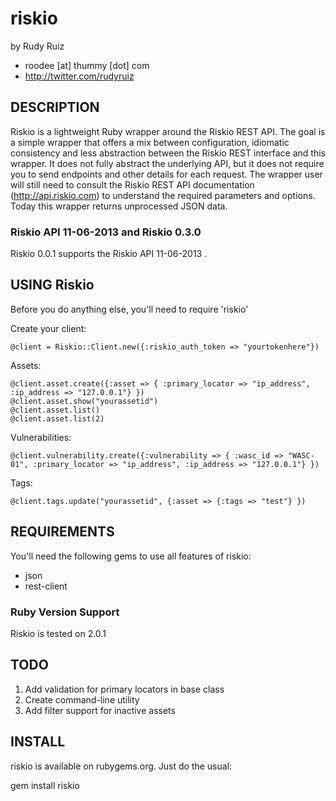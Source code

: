 # riskio
by Rudy Ruiz
* roodee [at] thummy [dot] com
* http://twitter.com/rudyruiz

## DESCRIPTION
Riskio is a lightweight Ruby wrapper around the Riskio REST API. The goal is a simple
wrapper that offers a mix between configuration, idiomatic consistency and less abstraction
between the Riskio REST interface and this wrapper. It does not fully abstract the
underlying API, but it does not require you to send endpoints and other details for
each request. The wrapper user will still need to consult the Riskio REST API
documentation (http://api.riskio.com) to understand the required parameters and
options. Today this wrapper returns unprocessed JSON data.


### Riskio API 11-06-2013 and Riskio 0.3.0
Riskio 0.0.1 supports the Riskio API 11-06-2013 .

## USING Riskio

Before you do anything else, you'll need to
	require 'riskio'

Create your client:

	@client = Riskio::Client.new({:riskio_auth_token => "yourtokenhere"})

Assets:
	
	@client.asset.create({:asset => { :primary_locator => "ip_address", :ip_address => "127.0.0.1"} })
	@client.asset.show("yourassetid")
	@client.asset.list()
	@client.asset.list(2)
	
Vulnerabilities:

	@client.vulnerability.create({:vulnerability => { :wasc_id => "WASC-01", :primary_locator => "ip_address", :ip_address => "127.0.0.1"} })
	
Tags:

	@client.tags.update("yourassetid", {:asset => {:tags => "test"} })

## REQUIREMENTS

You'll need the following gems to use all features of riskio:
* json
* rest-client

### Ruby Version Support
Riskio is tested on 2.0.1

## TODO
1. Add validation for primary locators in base class
2. Create command-line utility
3. Add filter support for inactive assets

## INSTALL
riskio is available on rubygems.org. Just do the usual:

  gem install riskio
